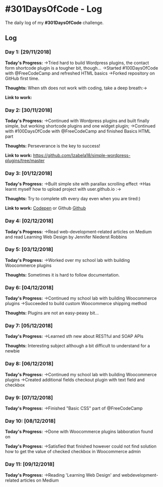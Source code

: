 # #301DaysOfCode - Log
The daily log of my **#301DaysOfCode** challenge.

## Log

### Day 1: [29/11/2018]

**Today's Progress:**
->Tried hard to build Wordpress plugins, the contact form shortcode plugin is a tougher bit, though...
->Started #100DaysOfCode with @FreeCodeCamp and refreshed HTML basics
->Forked repository on GitHub first time.

**Thoughts:**
When sth does not work with coding, take a deep breath:->

**Link to work:**

### Day 2: [30/11/2018]

**Today's Progress:**
->Continued with  Wordpress plugins and built finally simple, but working shortcode plugins and one widget plugin;
->Continued with #100DaysOfCode with @FreeCodeCamp  and finished Basics HTML part


**Thoughts:**
Perseverance is the key to success!

**Link to work:**
https://github.com/Izabela18/simple-wordpress-plugins/tree/master

### Day 3: [01/12/2018]

**Today's Progress:**
->Built simple site with parallax scrolling effect
->Has learnt myself how to upload project with user.github.io :->

**Thoughts:**
Try to complete sth every day even when you are tired:)

**Link to work:**
<a href="https://codepen.io/iza_n/full/VVgWNm/">Codepen</a> or Github <a href="https://izabela18.github.io/parallax">Github</a>

### Day 4: [02/12/2018]

**Today's Progress:**
->Read web-development-related articles on Medium and read Learning Web Design by Jennifer Niederst Robbins

### Day 5: [03/12/2018]

**Today's Progress:**
->Worked over my school lab with building Woocommerce plugins

**Thoughts:**
Sometimes it is hard to follow documentation.

### Day 6: [04/12/2018]

**Today's Progress:**
->Continued my school lab with building Woocommerce plugins
->Succeeded to build custom Woocommerce shipping method

**Thoughts:**
Plugins are not an easy-peasy bit...

### Day 7: [05/12/2018]

**Today's Progress:**
->Learned sth new about RESTful and SOAP APIs

**Thoughts:**
Interesting subject although a bit difficult to understand for a newbie

### Day 8: [06/12/2018]

**Today's Progress:**
->Continued my school lab with building Woocommerce plugins
->Created additional  fields checkout plugin with text field and checkbox

### Day 9: [07/12/2018]

**Today's Progress:**
->Finished "Basic CSS" part of @FreeCodeCamp

### Day 10: [08/12/2018]

**Today's Progress:**
->Done with Woocommerce plugins labboration found on <a href= "https://github.com/Izabela18/woocommerce-plugins" Github></a>

**Today's Progress:**
->Satisfied that finished however could not find solution how to get the value of checked checkbox in Woocommerce admin

### Day 11: [09/12/2018]

**Today's Progress:**
->Reading 'Learning Web Design' and webdevelopment-related articles on Medium
